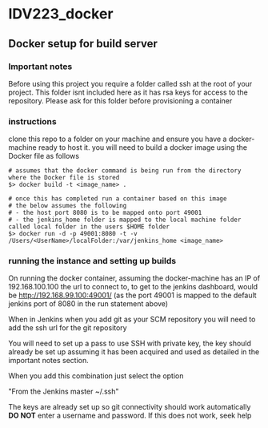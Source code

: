 # IDV223_docker

## Docker setup for build server

### Important notes

Before using this project you require a folder called ssh at the root of your project. This folder isnt included here as it has rsa keys for access to the repository. Please ask for this folder before provisioning a container

### instructions

clone this repo to a folder on your machine and ensure you have a docker-machine ready to host it. you will need to build a docker image using the Docker file as follows 

```
# assumes that the docker command is being run from the directory where the Docker file is stored
$> docker build -t <image_name> . 

# once this has completed run a container based on this image
# the below assumes the following
# - the host port 8080 is to be mapped onto port 49001
# - the jenkins_home folder is mapped to the local machine folder called local folder in the users $HOME folder
$> docker run -d -p 49001:8080 -t -v /Users/<UserName>/localFolder:/var/jenkins_home <image_name>

```
### running the instance and setting up builds

On running the docker container, assuming the docker-machine has an IP of 192.168.100.100 the url to connect to, to get to the jenkins dashboard, would be http://192.168.99.100:49001/  (as the port 49001 is mapped to the default jenkins port of 8080 in the run statement above)

When in Jenkins when you add git as your SCM repository you will need to add the ssh url for the git repository 

You will need to set up a pass to use SSH with private key, the key should already be set up assuming it has been acquired and used as detailed in the important notes section.

When you add this combination just select the option 

"From the Jenkins master ~/.ssh"

The keys are already set up so git connectivity should work automatically 
__DO NOT__ enter a username and password. If this does not work, seek help

